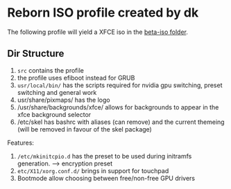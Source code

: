# Reborn ISO profile created by dk

The following profile will yield a XFCE iso in the [beta-iso folder](https://sourceforge.net/projects/rebornos/files/beta-iso/).

## Dir Structure

1. <code>src</code> contains the profile
2. the profile uses efiboot instead for GRUB
3. <code>usr/local/bin/</code> has the scripts required for nvidia gpu switching, preset switching and general work
4. usr/share/pixmaps/ has the logo
5. /usr/share/backgrounds/xfce/ allows for backgrounds to appear in the xfce background selector
6. /etc/skel has bashrc with aliases (can remove) and the current themeing (will be removed in favour of the skel package)

Features:
1. <code>/etc/mkinitcpio.d</code> has the preset to be used during initramfs generation. --> encryption preset  
2. <code>etc/X11/xorg.conf.d/</code> brings in support for touchpad 
3. Bootmode allow choosing between free/non-free GPU drivers

